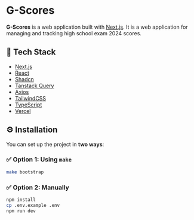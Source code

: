 # G-Scores

**G-Scores** is a web application built with [Next.js](https://nextjs.org/). It is a web application for managing and tracking high school exam 2024 scores.

## 🚀 Tech Stack

- [Next.js](https://nextjs.org/)
- [React](https://reactjs.org/)
- [Shadcn](https://ui.shadcn.com/)
- [Tanstack Query](https://tanstack.com/query/latest/docs/framework/react/overview)
- [Axios](https://axios-http.com/)
- [TailwindCSS](https://tailwindcss.com/)
- [TypeScript](https://www.typescriptlang.org/)
- [Vercel](https://vercel.com/)

## ⚙️ Installation

You can set up the project in **two ways**:

### ✅ Option 1: Using `make`

```bash
make bootstrap
```

### ✅ Option 2: Manually

```bash
npm install
cp .env.example .env
npm run dev
```
